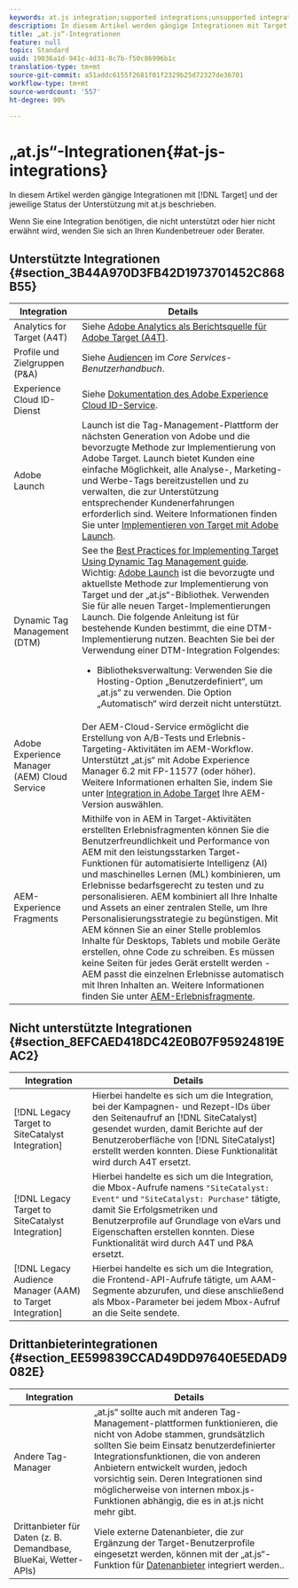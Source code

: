 ```yaml
---
keywords: at.js integration;supported integrations;unsupported integrations;third party integrations
description: In diesem Artikel werden gängige Integrationen mit Target und der jeweilige Status der Unterstützung mit „at.js“ beschrieben.
title: „at.js“-Integrationen
feature: null
topic: Standard
uuid: 19036a1d-941c-4d31-8c7b-f50c86996b1c
translation-type: tm+mt
source-git-commit: a51addc6155f2681f01f2329b25d72327de36701
workflow-type: tm+mt
source-wordcount: '557'
ht-degree: 90%

---
```



# „at.js“-Integrationen{#at-js-integrations}

In diesem Artikel werden gängige Integrationen mit [!DNL Target] und der jeweilige Status der Unterstützung mit at.js beschrieben.

Wenn Sie eine Integration benötigen, die nicht unterstützt oder hier nicht erwähnt wird, wenden Sie sich an Ihren Kundenbetreuer oder Berater.

## Unterstützte Integrationen {#section_3B44A970D3FB42D1973701452C868B55}

| Integration | Details |
|--- |--- |
| Analytics for Target (A4T) | Siehe [Adobe Analytics als Berichtsquelle für Adobe Target (A4T)](../../../c-integrating-target-with-mac/a4t/a4t.md#concept_7540C8C04259434AB6EE33B09F47A1DE). |
| Profile und Zielgruppen (P&amp;A) | Siehe [Audiencen](https://docs.adobe.com/content/help/en/core-services/interface/audiences/audience-library.html) im *Core Services-Benutzerhandbuch*. |
| Experience Cloud ID-Dienst | Siehe [Dokumentation des Adobe Experience Cloud ID-Service](https://docs.adobe.com/content/help/en/id-service/using/home.html). |
| Adobe Launch | Launch ist die Tag-Management-Plattform der nächsten Generation von Adobe und die bevorzugte Methode zur Implementierung von Adobe Target. Launch bietet Kunden eine einfache Möglichkeit, alle Analyse-, Marketing- und Werbe-Tags bereitzustellen und zu verwalten, die zur Unterstützung entsprechender Kundenerfahrungen erforderlich sind.  Weitere Informationen finden Sie unter [Implementieren von Target mit Adobe Launch](../../../c-implementing-target/c-implementing-target-for-client-side-web/how-to-deployatjs/cmp-implementing-target-using-adobe-launch.md#topic_5234DDAEB0834333BD6BA1B05892FC25). |
| Dynamic Tag Management (DTM) | See the [Best Practices for Implementing Target Using Dynamic Tag Management guide](https://docs.adobe.com/content/help/en/dtm/implementing/overview.html).   Wichtig: [Adobe Launch](../../../c-implementing-target/c-implementing-target-for-client-side-web/how-to-deployatjs/cmp-implementing-target-using-adobe-launch.md#topic_5234DDAEB0834333BD6BA1B05892FC25) ist die bevorzugte und aktuellste Methode zur Implementierung von Target und der „at.js“-Bibliothek. Verwenden Sie für alle neuen Target-Implementierungen Launch. Die folgende Anleitung ist für bestehende Kunden bestimmt, die eine DTM-Implementierung nutzen.   Beachten Sie bei der Verwendung einer DTM-Integration Folgendes: <ul><li>Bibliotheksverwaltung: Verwenden Sie die Hosting-Option „Benutzerdefiniert“, um „at.js“ zu verwenden. Die Option „Automatisch“ wird derzeit nicht unterstützt. </li></ul> |
| Adobe Experience Manager (AEM) Cloud Service | Der AEM-Cloud-Service ermöglicht die Erstellung von A/B-Tests und Erlebnis-Targeting-Aktivitäten im AEM-Workflow. Unterstützt „at.js“ mit Adobe Experience Manager 6.2 mit FP-11577 (oder höher). Weitere Informationen erhalten Sie, indem Sie unter [Integration in Adobe Target](https://helpx.adobe.com/experience-manager/6-2/sites/administering/using/target.html) Ihre AEM-Version auswählen. |
| AEM-Experience Fragments | Mithilfe von in AEM in Target-Aktivitäten erstellten Erlebnisfragmenten können Sie die Benutzerfreundlichkeit und Performance von AEM mit den leistungsstarken Target-Funktionen für automatisierte Intelligenz (AI) und maschinelles Lernen (ML) kombinieren, um Erlebnisse bedarfsgerecht zu testen und zu personalisieren.  AEM kombiniert all Ihre Inhalte und Assets an einer zentralen Stelle, um Ihre Personalisierungsstrategie zu begünstigen. Mit AEM können Sie an einer Stelle problemlos Inhalte für Desktops, Tablets und mobile Geräte erstellen, ohne Code zu schreiben. Es müssen keine Seiten für jedes Gerät erstellt werden - AEM passt die einzelnen Erlebnisse automatisch mit Ihren Inhalten an.  Weitere Informationen finden Sie unter [AEM-Erlebnisfragmente](../../../c-experiences/c-manage-content/aem-experience-fragments.md#topic_1E1E4EA01F074349B2CF8785387B5FE8). |

## Nicht unterstützte Integrationen {#section_8EFCAED418DC42E0B07F95924819EAC2}

| Integration | Details |
|--- |--- |
| [!DNL Legacy Target to SiteCatalyst Integration] | Hierbei handelte es sich um die Integration, bei der Kampagnen- und Rezept-IDs über den Seitenaufruf an [!DNL SiteCatalyst] gesendet wurden, damit Berichte auf der Benutzeroberfläche von [!DNL SiteCatalyst] erstellt werden konnten. Diese Funktionalität wird durch A4T ersetzt. |
| [!DNL Legacy Target to SiteCatalyst Integration] | Hierbei handelte es sich um die Integration, die Mbox-Aufrufe namens `"SiteCatalyst: Event"` und `"SiteCatalyst: Purchase"` tätigte, damit Sie Erfolgsmetriken und Benutzerprofile auf Grundlage von eVars und Eigenschaften erstellen konnten. Diese Funktionalität wird durch A4T und P&amp;A ersetzt. |
| [!DNL Legacy Audience Manager (AAM) to Target Integration] | Hierbei handelte es sich um die Integration, die Frontend-API-Aufrufe tätigte, um AAM-Segmente abzurufen, und diese anschließend als Mbox-Parameter bei jedem Mbox-Aufruf an die Seite sendete. |

## Drittanbieterintegrationen {#section_EE599839CCAD49DD97640E5EDAD9082E}

| Integration | Details |
|--- |--- |
| Andere Tag-Manager | „at.js“ sollte auch mit anderen Tag-Management-plattformen funktionieren, die nicht von Adobe stammen, grundsätzlich sollten Sie beim Einsatz benutzerdefinierter Integrationsfunktionen, die von anderen Anbietern entwickelt wurden, jedoch vorsichtig sein. Deren Integrationen sind möglicherweise von internen mbox.js-Funktionen abhängig, die es in at.js nicht mehr gibt. |
| Drittanbieter für Daten (z. B. Demandbase, BlueKai, Wetter-APIs) | Viele externe Datenanbieter, die zur Ergänzung der Target-Benutzerprofile eingesetzt werden, können mit der „at.js“-Funktion für [Datenanbieter](/help/c-implementing-target/c-implementing-target-for-client-side-web/targetgobalsettings.md#data-providers) integriert werden.. |